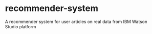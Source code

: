 # recommender-system
A recommender system for user articles on real data from IBM Watson Studio platform
